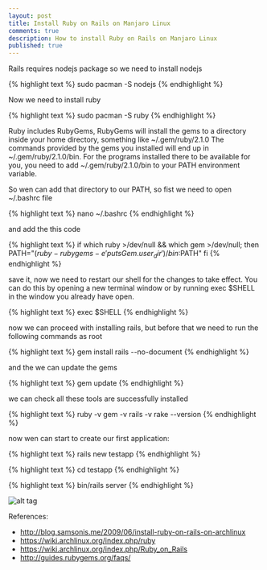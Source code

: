 ```yaml
---
layout: post
title: Install Ruby on Rails on Manjaro Linux
comments: true
description: How to install Ruby on Rails on Manjaro Linux
published: true
---
```



Rails requires nodejs package so we need to install nodejs

{% highlight text %}
sudo pacman -S nodejs
{% endhighlight %}

 Now we need to install ruby

{% highlight text %}
sudo pacman -S ruby
{% endhighlight %}

Ruby includes RubyGems, RubyGems will install the gems to a directory inside your home directory, something like ~/.gem/ruby/2.1.0 The commands provided by the gems you installed will end up in ~/.gem/ruby/2.1.0/bin. For the programs installed there to be available for you, you need to add ~/.gem/ruby/2.1.0/bin to your PATH environment variable.

So wen can add that directory to our PATH, so fist we need to open ~/.bashrc file

{% highlight text %}
nano ~/.bashrc
{% endhighlight %}

and add the this code

{% highlight text %}
if which ruby >/dev/null && which gem >/dev/null; then
    PATH="$(ruby -rubygems -e 'puts Gem.user_dir')/bin:$PATH"
fi
{% endhighlight %}

save it, now we need to restart our shell for the changes to take effect. You can do this by opening a new terminal window or by running exec $SHELL in the window you already have open.

{% highlight text %}
exec $SHELL
{% endhighlight %}

now we can proceed with installing rails, but before that we need to run the following commands as root

{% highlight text %}
gem install rails --no-document
{% endhighlight %}

and the we can update the gems

{% highlight text %}
gem update
{% endhighlight %}

we can check all these tools are successfully installed

{% highlight text %}
ruby -v
gem -v
rails -v
rake --version
{% endhighlight %}

now wen can start to create our first application:

{% highlight text %}
rails new testapp
{% endhighlight %}

{% highlight text %}
cd testapp
{% endhighlight %}

{% highlight text %}
bin/rails server
{% endhighlight %}

![alt tag](http://lvasquez.github.io/images/rails-testapp.png)

References:

* <a target="_blank" href="http://blog.samsonis.me/2009/06/install-ruby-on-rails-on-archlinux/">http://blog.samsonis.me/2009/06/install-ruby-on-rails-on-archlinux</a>
* <a target="_blank" href="https://wiki.archlinux.org/index.php/ruby">https://wiki.archlinux.org/index.php/ruby</a>
* <a target="_blank" href="https://wiki.archlinux.org/index.php/Ruby_on_Rails">https://wiki.archlinux.org/index.php/Ruby_on_Rails</a>
* <a target="_blank" href="http://guides.rubygems.org/faqs/">http://guides.rubygems.org/faqs/</a>










